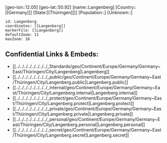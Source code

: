 ﻿---
location: [50.92,12.05]
mapzoom: [7,12] 
mapmarker: city 
type: City
tags:
- geo/City


SpocWebEntityId: 31822
isDeleted: false
confidential: public

---
[geo-lon::12.05]
[geo-lat::50.92]
[name::Langenberg]
[Country::[[Germany]]]
[State:[[Thüringen]]]]
[Population::]
[Unknown::]


```leaflet
id: Langenberg
coordinates: [[Langenberg]]
markerFile: [[Langenberg]]
defaultZoom: 11 
maxZoom: 18
```


## Confidential Links & Embeds: 
- [[../../../../../../../../_Standards/geo/Continent/Europe/Germany/Germany~East/Thüringen/City/Langenberg|Langenberg]] 
- [[../../../../../../../../_public/geo/Continent/Europe/Germany/Germany~East/Thüringen/City/Langenberg.public|Langenberg.public]] 
- [[../../../../../../../../_internal/geo/Continent/Europe/Germany/Germany~East/Thüringen/City/Langenberg.internal|Langenberg.internal]] 
- [[../../../../../../../../_protect/geo/Continent/Europe/Germany/Germany~East/Thüringen/City/Langenberg.protect|Langenberg.protect]] 
- [[../../../../../../../../_private/geo/Continent/Europe/Germany/Germany~East/Thüringen/City/Langenberg.private|Langenberg.private]] 
- [[../../../../../../../../_personal/geo/Continent/Europe/Germany/Germany~East/Thüringen/City/Langenberg.personal|Langenberg.personal]] 
- [[../../../../../../../../_secret/geo/Continent/Europe/Germany/Germany~East/Thüringen/City/Langenberg.secret|Langenberg.secret]] 
